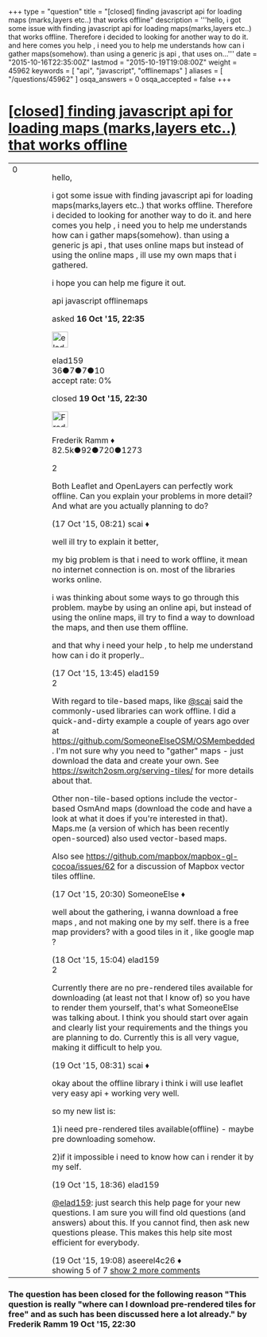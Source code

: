 +++
type = "question"
title = "[closed] finding javascript api for loading maps (marks,layers etc..) that works offline"
description = '''hello, i got some issue with finding javascript api for loading maps(marks,layers etc..) that works offline. Therefore i decided to looking for another way to do it. and here comes you help , i need you to help me understands how can i gather maps(somehow). than using a generic js api , that uses on...'''
date = "2015-10-16T22:35:00Z"
lastmod = "2015-10-19T19:08:00Z"
weight = 45962
keywords = [ "api", "javascript", "offlinemaps" ]
aliases = [ "/questions/45962" ]
osqa_answers = 0
osqa_accepted = false
+++

<div class="headNormal">

# [\[closed\] finding javascript api for loading maps (marks,layers etc..) that works offline](/questions/45962/finding-javascript-api-for-loading-maps-markslayers-etc-that-works-offline)

</div>

<div id="main-body">

<div id="askform">

<table id="question-table" style="width:100%;">
<colgroup>
<col style="width: 50%" />
<col style="width: 50%" />
</colgroup>
<tbody>
<tr>
<td style="width: 30px; vertical-align: top"><div class="vote-buttons">
<span id="post-45962-upvote" class="ajax-command post-vote up" rel="nofollow" title="I like this post (click again to cancel)"> </span>
<div id="post-45962-score" class="post-score" title="current number of votes">
0
</div>
<span id="post-45962-downvote" class="ajax-command post-vote down" rel="nofollow" title="I dont like this post (click again to cancel)"> </span> <span id="favorite-mark" class="ajax-command favorite-mark" rel="nofollow" title="mark/unmark this question as favorite (click again to cancel)"> </span>
<div id="favorite-count" class="favorite-count">
&#10;</div>
</div></td>
<td><div id="item-right">
<div class="question-body">
<p>hello,</p>
<p>i got some issue with finding javascript api for loading maps(marks,layers etc..) that works offline. Therefore i decided to looking for another way to do it. and here comes you help , i need you to help me understands how can i gather maps(somehow). than using a generic js api , that uses online maps but instead of using the online maps , ill use my own maps that i gathered.</p>
<p>i hope you can help me figure it out.</p>
</div>
<div id="question-tags" class="tags-container tags">
<span class="post-tag tag-link-api" rel="tag" title="see questions tagged &#39;api&#39;">api</span> <span class="post-tag tag-link-javascript" rel="tag" title="see questions tagged &#39;javascript&#39;">javascript</span> <span class="post-tag tag-link-offlinemaps" rel="tag" title="see questions tagged &#39;offlinemaps&#39;">offlinemaps</span>
</div>
<div id="question-controls" class="post-controls">
&#10;</div>
<div class="post-update-info-container">
<div class="post-update-info post-update-info-user">
<p>asked <strong>16 Oct '15, 22:35</strong></p>
<img src="https://secure.gravatar.com/avatar/6b66d6d6b94b411a9d897ff1887c43e9?s=32&amp;d=identicon&amp;r=g" class="gravatar" width="32" height="32" alt="elad159&#39;s gravatar image" />
<p><span>elad159</span><br />
<span class="score" title="36 reputation points">36</span><span title="7 badges"><span class="badge1">●</span><span class="badgecount">7</span></span><span title="7 badges"><span class="silver">●</span><span class="badgecount">7</span></span><span title="10 badges"><span class="bronze">●</span><span class="badgecount">10</span></span><br />
<span class="accept_rate" title="Rate of the user&#39;s accepted answers">accept rate:</span> <span title="elad159 has no accepted answers">0%</span></p>
</div>
<div class="post-update-info post-update-info-edited">
<p><span> closed <strong>19 Oct '15, 22:30</strong> </span></p>
<img src="https://secure.gravatar.com/avatar/a2b38d937e70ab39d895d17da0dd1ba4?s=32&amp;d=identicon&amp;r=g" class="gravatar" width="32" height="32" alt="Frederik%20Ramm&#39;s gravatar image" />
<p><span>Frederik Ramm ♦</span><br />
<span class="score" title="82494 reputation points"><span>82.5k</span></span><span title="92 badges"><span class="badge1">●</span><span class="badgecount">92</span></span><span title="720 badges"><span class="silver">●</span><span class="badgecount">720</span></span><span title="1273 badges"><span class="bronze">●</span><span class="badgecount">1273</span></span></p>
</div>
</div>
<div id="comments-container-45962" class="comments-container">
<span id="45964"></span>
<div id="comment-45964" class="comment">
<div id="post-45964-score" class="comment-score">
2
</div>
<div class="comment-text">
<p>Both Leaflet and OpenLayers can perfectly work offline. Can you explain your problems in more detail? And what are you actually planning to do?</p>
</div>
<div id="comment-45964-info" class="comment-info">
<span class="comment-age">(17 Oct '15, 08:21)</span> <span class="comment-user userinfo">scai ♦</span>
</div>
</div>
<span id="45969"></span>
<div id="comment-45969" class="comment">
<div id="post-45969-score" class="comment-score">
&#10;</div>
<div class="comment-text">
<p>well ill try to explain it better,</p>
<p>my big problem is that i need to work offline, it mean no internet connection is on. most of the libraries works online.</p>
<p>i was thinking about some ways to go through this problem. maybe by using an online api, but instead of using the online maps, ill try to find a way to download the maps, and then use them offline.</p>
<p>and that why i need your help , to help me understand how can i do it properly..</p>
</div>
<div id="comment-45969-info" class="comment-info">
<span class="comment-age">(17 Oct '15, 13:45)</span> <span class="comment-user userinfo">elad159</span>
</div>
</div>
<span id="45971"></span>
<div id="comment-45971" class="comment">
<div id="post-45971-score" class="comment-score">
2
</div>
<div class="comment-text">
<p>With regard to tile-based maps, like <a href="https://help.openstreetmap.org/users/158/scai">@scai</a> said the commonly-used libraries can work offline. I did a quick-and-dirty example a couple of years ago over at <a href="https://github.com/SomeoneElseOSM/OSMembedded">https://github.com/SomeoneElseOSM/OSMembedded</a> . I'm not sure why you need to "gather" maps - just download the data and create your own. See <a href="https://switch2osm.org/serving-tiles/">https://switch2osm.org/serving-tiles/</a> for more details about that.</p>
<p>Other non-tile-based options include the vector-based OsmAnd maps (download the code and have a look at what it does if you're interested in that). Maps.me (a version of which has been recently open-sourced) also used vector-based maps.</p>
<p>Also see <a href="https://github.com/mapbox/mapbox-gl-cocoa/issues/62">https://github.com/mapbox/mapbox-gl-cocoa/issues/62</a> for a discussion of Mapbox vector tiles offline.</p>
</div>
<div id="comment-45971-info" class="comment-info">
<span class="comment-age">(17 Oct '15, 20:30)</span> <span class="comment-user userinfo">SomeoneElse ♦</span>
</div>
</div>
<span id="45976"></span>
<div id="comment-45976" class="comment">
<div id="post-45976-score" class="comment-score">
&#10;</div>
<div class="comment-text">
<p>well about the gathering, i wanna download a free maps , and not making one by my self. there is a free map providers? with a good tiles in it , like google map ?</p>
</div>
<div id="comment-45976-info" class="comment-info">
<span class="comment-age">(18 Oct '15, 15:04)</span> <span class="comment-user userinfo">elad159</span>
</div>
</div>
<span id="45981"></span>
<div id="comment-45981" class="comment">
<div id="post-45981-score" class="comment-score">
2
</div>
<div class="comment-text">
<p>Currently there are no pre-rendered tiles available for downloading (at least not that I know of) so you have to render them yourself, that's what SomeoneElse was talking about. I think you should start over again and clearly list your requirements and the things you are planning to do. Currently this is all very vague, making it difficult to help you.</p>
</div>
<div id="comment-45981-info" class="comment-info">
<span class="comment-age">(19 Oct '15, 08:31)</span> <span class="comment-user userinfo">scai ♦</span>
</div>
</div>
<span id="45996"></span>
<div id="comment-45996" class="comment not_top_scorer">
<div id="post-45996-score" class="comment-score">
&#10;</div>
<div class="comment-text">
<p>okay about the offline library i think i will use leaflet very easy api + working very well.</p>
<p>so my new list is:</p>
<p>1)i need pre-rendered tiles available(offline) - maybe pre downloading somehow.</p>
<p>2)if it impossible i need to know how can i render it by my self.</p>
</div>
<div id="comment-45996-info" class="comment-info">
<span class="comment-age">(19 Oct '15, 18:36)</span> <span class="comment-user userinfo">elad159</span>
</div>
</div>
<span id="45997"></span>
<div id="comment-45997" class="comment not_top_scorer">
<div id="post-45997-score" class="comment-score">
&#10;</div>
<div class="comment-text">
<p><a href="https://help.openstreetmap.org/users/11589/elad159">@elad159</a>: just search this help page for your new questions. I am sure you will find old questions (and answers) about this. If you cannot find, then ask new questions please. This makes this help site most efficient for everybody.</p>
</div>
<div id="comment-45997-info" class="comment-info">
<span class="comment-age">(19 Oct '15, 19:08)</span> <span class="comment-user userinfo">aseerel4c26 ♦</span>
</div>
</div>
</div>
<div id="comment-tools-45962" class="comment-tools">
<span class="comments-showing"> showing 5 of 7 </span> <a href="#" class="show-all-comments-link">show 2 more comments</a>
</div>
<div class="clear">
&#10;</div>
<div id="comment-45962-form-container" class="comment-form-container">
&#10;</div>
<div class="clear">
&#10;</div>
</div></td>
</tr>
</tbody>
</table>

<div class="question-status" style="margin-bottom:15px">

### The question has been closed for the following reason "This question is really "where can I download pre-rendered tiles for free" and as such has been discussed here a lot already." by Frederik Ramm 19 Oct '15, 22:30

</div>

</div>

</div>

